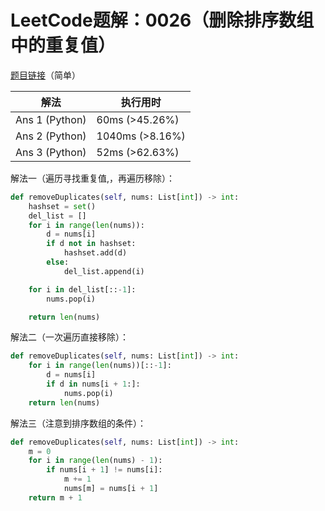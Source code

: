 # LeetCode题解：0026（删除排序数组中的重复值）

[题目链接](https://leetcode-cn.com/problems/remove-duplicates-from-sorted-array/)（简单）

| 解法           | 执行用时        |
| -------------- | --------------- |
| Ans 1 (Python) | 60ms (>45.26%)  |
| Ans 2 (Python) | 1040ms (>8.16%) |
| Ans 3 (Python) | 52ms (>62.63%)  |

解法一（遍历寻找重复值,，再遍历移除）：

```python
def removeDuplicates(self, nums: List[int]) -> int:
    hashset = set()
    del_list = []
    for i in range(len(nums)):
        d = nums[i]
        if d not in hashset:
            hashset.add(d)
        else:
            del_list.append(i)

    for i in del_list[::-1]:
        nums.pop(i)

    return len(nums)
```

解法二（一次遍历直接移除）：

```python
def removeDuplicates(self, nums: List[int]) -> int:
    for i in range(len(nums))[::-1]:
        d = nums[i]
        if d in nums[i + 1:]:
            nums.pop(i)
    return len(nums)
```

解法三（注意到排序数组的条件）：

```python
def removeDuplicates(self, nums: List[int]) -> int:
    m = 0
    for i in range(len(nums) - 1):
        if nums[i + 1] != nums[i]:
            m += 1
            nums[m] = nums[i + 1]
    return m + 1
```